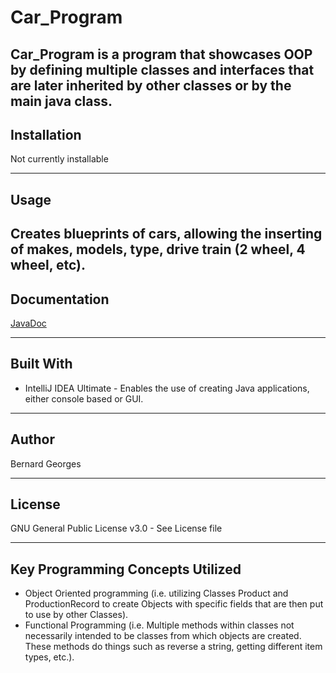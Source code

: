 # Car_Program
Car_Program is a program that showcases OOP by defining multiple classes and
interfaces that are later inherited by other classes or by the main java class.
-------------------------------------------------------------------------------
## Installation
Not currently installable

-------------------------------------------------------------------------------
## Usage

Creates blueprints of cars, allowing the inserting of makes, models, type,
drive train (2 wheel, 4 wheel, etc).
-------------------------------------------------------------------------------
## Documentation

[JavaDoc](https://dranreb22.github.io/Car_Program/index.html)

-------------------------------------------------------------------------------
## Built With
* IntelliJ IDEA Ultimate - Enables the use of creating Java applications, either console based or GUI.

-------------------------------------------------------------------------------
## Author
Bernard Georges

-------------------------------------------------------------------------------
## License
GNU General Public License v3.0 - See License file

-------------------------------------------------------------------------------
## Key Programming Concepts Utilized
* Object Oriented programming (i.e. utilizing Classes Product and ProductionRecord to create Objects with specific fields
that are then put to use by other Classes).
* Functional Programming (i.e. Multiple methods within classes not necessarily intended to be classes from which
objects are created. These methods do things such as reverse a string, getting different item types, etc.).